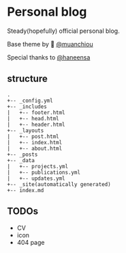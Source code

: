 # Personal blog

Steady(hopefully) official personal blog.

Base theme by :wave: [@muanchiou](http://twitter.com/muanchiou)

Special thanks to [@haneensa](https://github.com/haneensa)

## structure
```
.
+-- _config.yml
+-- _includes
|   +-- footer.html
|   +-- head.html
|   +-- header.html
+-- _layouts
|   +-- post.html
|   +-- index.html
|   +-- about.html
+-- _posts
+-- _data
|   +-- projects.yml
|   +-- publications.yml
|   +-- updates.yml
+-- _site(automatically generated)
+-- index.md
```

## TODOs

- CV
- icon
- 404 page
